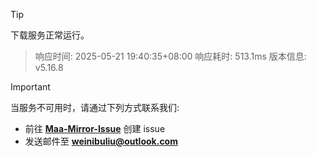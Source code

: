 > [!TIP]
下载服务正常运行。


> 响应时间: 2025-05-21 19:40:35+08:00
> 响应耗时: 513.1ms
> 版本信息: v5.16.8

> [!IMPORTANT]
> 当服务不可用时，请通过下列方式联系我们: 
> - 前往 **[Maa-Mirror-Issue](https://github.com/MaaMirror/Maa-Mirror-Issue/issues)** 创建 issue
> - 发送邮件至 **<a href="mailto:weinibuliu@outlook.com">weinibuliu@outlook.com</a>**